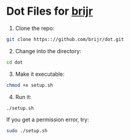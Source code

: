# Dot Files for [brijr](https://bridger.to)

1. Clone the repo:

```bash
git clone https:://github.com/brijr/dot.git
```

2. Change into the directory:

```bash
cd dot
```

3. Make it executable:

```bash
chmod +x setup.sh
```

4. Run it:

```bash
./setup.sh
```

If you get a permission error, try:

```bash
sudo ./setup.sh
```
